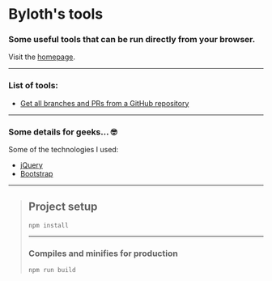 # Byloth's tools #
### Some useful tools that can be run directly from your browser. ###

Visit the [homepage](https://byloth.github.io/tools/index.html).

---

### List of tools: ###

* [Get all branches and PRs from a GitHub repository](https://byloth.github.io/tools/pulls.html)

---

### Some details for geeks... 🤓 ###

Some of the technologies I used:
* [jQuery](https://jquery.com/)
* [Bootstrap](https://getbootstrap.com/)

---

> ## Project setup ##
> ```
> npm install
> ```
>
> ---
>
> ### Compiles and minifies for production ###
> ```
> npm run build
> ```
